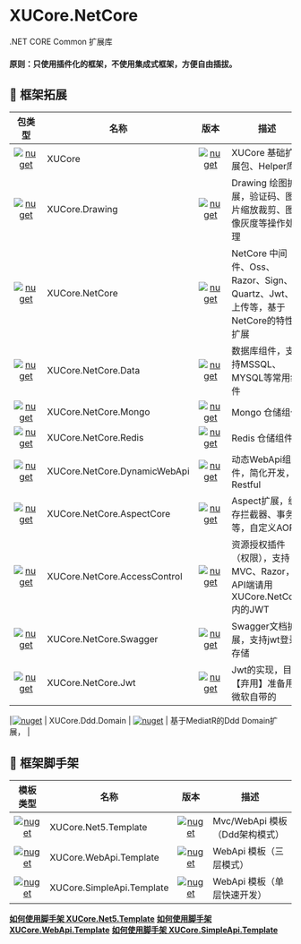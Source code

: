 ﻿# XUCore.NetCore

.NET CORE Common 扩展库


#### 原则：只使用插件化的框架，不使用集成式框架，方便自由插拔。


## 🥥 框架拓展

|                                                                     包类型                                                                      | 名称                                       |                                                                                          版本                                                                                           | 描述                       |
| :---------------------------------------------------------------------------------------------------------------------------------------------: | ------------------------------------------ | :-------------------------------------------------------------------------------------------------------------------------------------------------------------------------------------: | -------------------------- |
|[![nuget](https://shields.io/badge/-Nuget-blue?cacheSeconds=604800)](https://www.nuget.org/packages/XUCore)                   | XUCore                                     |                                     [![nuget](https://img.shields.io/nuget/v/XUCore.svg?cacheSeconds=10800)](https://www.nuget.org/packages/XUCore)                                     | XUCore 基础扩展包、Helper库              |
|[![nuget](https://shields.io/badge/-Nuget-blue?cacheSeconds=604800)](https://www.nuget.org/packages/XUCore.Drawing) | XUCore.Drawing | [![nuget](https://img.shields.io/nuget/v/XUCore.Drawing.svg?cacheSeconds=10800)](https://www.nuget.org/packages/XUCore.Drawing) | Drawing 绘图扩展，验证码、图片缩放裁剪、图像灰度等操作处理 |
|[![nuget](https://shields.io/badge/-Nuget-blue?cacheSeconds=604800)](https://www.nuget.org/packages/XUCore.NetCore)   | XUCore.NetCore     |     [![nuget](https://img.shields.io/nuget/v/XUCore.NetCore.svg?cacheSeconds=10800)](https://www.nuget.org/packages/XUCore.NetCore)     | NetCore 中间件、Oss、Razor、Sign、Quartz、Jwt、上传等，基于NetCore的特性扩展          |
|[![nuget](https://shields.io/badge/-Nuget-blue?cacheSeconds=604800)](https://www.nuget.org/packages/XUCore.NetCore.Data)        | XUCore.NetCore.Data              |              [![nuget](https://img.shields.io/nuget/v/XUCore.NetCore.Data.svg?cacheSeconds=10800)](https://www.nuget.org/packages/XUCore.NetCore.Data)              | 数据库组件，支持MSSQL、MYSQL等常用组件  |
|[![nuget](https://shields.io/badge/-Nuget-blue?cacheSeconds=604800)](https://www.nuget.org/packages/XUCore.NetCore.Mongo)     | XUCore.NetCore.Mongo         |         [![nuget](https://img.shields.io/nuget/v/XUCore.NetCore.Mongo.svg?cacheSeconds=10800)](https://www.nuget.org/packages/XUCore.NetCore.Mongo)         | Mongo 仓储组件      |
|[![nuget](https://shields.io/badge/-Nuget-blue?cacheSeconds=604800)](https://www.nuget.org/packages/XUCore.NetCore.Redis)   | XUCore.NetCore.Redis    |    [![nuget](https://img.shields.io/nuget/v/XUCore.NetCore.Redis.svg?cacheSeconds=10800)](https://www.nuget.org/packages/XUCore.NetCore.Redis)    | Redis 仓储组件 |
|[![nuget](https://shields.io/badge/-Nuget-blue?cacheSeconds=604800)](https://www.nuget.org/packages/XUCore.NetCore.DynamicWebApi)    | XUCore.NetCore.DynamicWebApi      |      [![nuget](https://img.shields.io/nuget/v/XUCore.NetCore.DynamicWebApi.svg?cacheSeconds=10800)](https://www.nuget.org/packages/XUCore.NetCore.DynamicWebApi)      | 动态WebApi组件，简化开发，Restful       |
|[![nuget](https://shields.io/badge/-Nuget-blue?cacheSeconds=604800)](https://www.nuget.org/packages/XUCore.NetCore.AspectCore)   | XUCore.NetCore.AspectCore     |     [![nuget](https://img.shields.io/nuget/v/XUCore.NetCore.AspectCore.svg?cacheSeconds=10800)](https://www.nuget.org/packages/XUCore.NetCore.AspectCore)     | Aspect扩展，缓存拦截器、事务等，自定义AOP      |
|[![nuget](https://shields.io/badge/-Nuget-blue?cacheSeconds=604800)](https://www.nuget.org/packages/XUCore.NetCore.AccessControl)        | XUCore.NetCore.AccessControl              |              [![nuget](https://img.shields.io/nuget/v/XUCore.NetCore.AccessControl.svg?cacheSeconds=10800)](https://www.nuget.org/packages/XUCore.NetCore.AccessControl)              | 资源授权插件（权限），支持MVC、Razor，API端请用XUCore.NetCore内的JWT      |
|[![nuget](https://shields.io/badge/-Nuget-blue?cacheSeconds=604800)](https://www.nuget.org/packages/XUCore.NetCore.Swagger)        | XUCore.NetCore.Swagger              |              [![nuget](https://img.shields.io/nuget/v/XUCore.NetCore.Swagger.svg?cacheSeconds=10800)](https://www.nuget.org/packages/XUCore.NetCore.Swagger)              | Swagger文档扩展，支持jwt登录存储      |
|[![nuget](https://shields.io/badge/-Nuget-blue?cacheSeconds=604800)](https://www.nuget.org/packages/XUCore.NetCore.Jwt)        | XUCore.NetCore.Jwt              |              [![nuget](https://img.shields.io/nuget/v/XUCore.NetCore.Jwt.svg?cacheSeconds=10800)](https://www.nuget.org/packages/XUCore.NetCore.Jwt)              | Jwt的实现，目前【弃用】准备用微软自带的      |

|[![nuget](https://shields.io/badge/-Nuget-blue?cacheSeconds=604800)](https://www.nuget.org/packages/XUCore.Ddd.Domain)        | XUCore.Ddd.Domain              |              [![nuget](https://img.shields.io/nuget/v/XUCore.Ddd.Domain.svg?cacheSeconds=10800)](https://www.nuget.org/packages/XUCore.Ddd.Domain)              | 基于MediatR的Ddd Domain扩展，      |


## 🍄 框架脚手架

|                                                                 模板类型                                                                 | 名称                             |                                                                                 版本                                                                                 | 描述                   |
| :--------------------------------------------------------------------------------------------------------------------------------------: | -------------------------------- | :------------------------------------------------------------------------------------------------------------------------------------------------------------------: | ---------------------- |
|[![nuget](https://shields.io/badge/-Nuget-yellow?cacheSeconds=604800)](https://www.nuget.org/packages/XUCore.Net5.Template)        | XUCore.Net5.Template              |              [![nuget](https://img.shields.io/nuget/v/XUCore.Net5.Template.svg?cacheSeconds=10800)](https://www.nuget.org/packages/XUCore.Net5.Template)              | Mvc/WebApi 模板（Ddd架构模式）               |
|[![nuget](https://shields.io/badge/-Nuget-yellow?cacheSeconds=604800)](https://www.nuget.org/packages/XUCore.WebApi.Template)        | XUCore.WebApi.Template              |              [![nuget](https://img.shields.io/nuget/v/XUCore.WebApi.Template.svg?cacheSeconds=10800)](https://www.nuget.org/packages/XUCore.WebApi.Template)              | WebApi 模板（三层模式）           |
|[![nuget](https://shields.io/badge/-Nuget-yellow?cacheSeconds=604800)](https://www.nuget.org/packages/XUCore.SimpleApi.Template)        | XUCore.SimpleApi.Template              |              [![nuget](https://img.shields.io/nuget/v/XUCore.SimpleApi.Template.svg?cacheSeconds=10800)](https://www.nuget.org/packages/XUCore.SimpleApi.Template)              | WebApi 模板（单层快速开发）        |

**[如何使用脚手架 XUCore.Net5.Template](https://github.com/xuyiazl/XUCore.NetCore/template/XUCore.Net5.Template)**
**[如何使用脚手架 XUCore.WebApi.Template](https://github.com/xuyiazl/XUCore.NetCore/template/XUCore.WebApi.Template)**
**[如何使用脚手架 XUCore.SimpleApi.Template](https://github.com/xuyiazl/XUCore.NetCore/template/XUCore.SimpleApi.Template)**